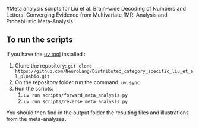 #Meta analysis scripts for Liu et al. Brain-wide Decoding of Numbers and Letters: Converging Evidence from Multivariate fMRI Analysis and Probabilistic Meta-Analysis

## To run the scripts
If you have the [uv tool](https://docs.astral.sh/uv/concepts/tools/) installed :

1. Clone the repository: `git clone https://github.com/NeuroLang/Distributed_category_specific_liu_et_al_plosbio.git`
2. On the repository folder run the command: `uv sync`
3. Run the scripts:
   1. `uv run scripts/forward_meta_analysis.py`
   2. `uv run scripts/reverse_meta_analysis.py`

You should then find in the output folder the resulting files and illustrations from the meta-analyses.
